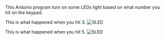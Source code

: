 This Arduino program turn on some LEDs light based on what number you hit on the keypad.

This is what happened when you hit 3.
![3LED](https://user-images.githubusercontent.com/67296644/192670108-3fc51799-bf6c-4e3e-9fa0-4be724bd0a9f.JPG)

This is what happened when you hit 5.
![5LED](https://user-images.githubusercontent.com/67296644/192670516-bcb01173-a313-4e1f-8949-357c824b1109.JPG)
